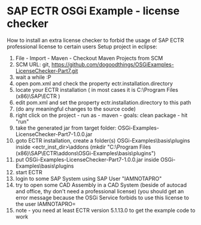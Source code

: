 # SAP ECTR OSGi Example - license checker
How to install an extra license checker to forbid the usage of SAP ECTR professional license to certain users
Setup project in eclipse:

1. File - Import - Maven - Checkout Maven Projects from SCM
2. SCM URL: git, https://github.com/dogoodthings/OSGiExamples-LicenseChecker-Part7.git
3. wait a while :P
4. open pom.xml and check the property ectr.installation.directory
5. locate your ECTR installation ( in most cases it is C:\Program Files (x86)\SAP\ECTR )
6. edit pom.xml and set the property ectr.installation.directory to this path
7. (do any meaningful changes to the source code)
8. right click on the project - run as - maven - goals: clean package - hit "run"
9. take the generated jar from target folder: OSGi-Examples-LicenseChecker-Part7-1.0.0.jar
10. goto ECTR installation, create a folder(s) OSGi-Examples\basis\plugins inside <ectr_inst_dir>\addons (mkdir "C:\Program Files (x86)\SAP\ECTR\addons\OSGi-Examples\basis\plugins")
11. put OSGi-Examples-LicenseChecker-Part7-1.0.0.jar inside OSGi-Examples\basis\plugins
12. start ECTR 
13. login to some SAP System using SAP User "IAMNOTAPRO"
14. try to open some CAD Assembly in a CAD System (beside of autocad and office, thy don't need a professional license)
    (you should get an error message because the OSGi Service forbids to use this license to the user IAMNOTAPRO=
15. note - you need at least ECTR version 5.1.13.0 to get the example code to work
